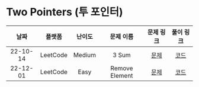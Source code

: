 # Two Pointers (투 포인터)

|   날짜   | 플랫폼 |  난이도  |  문제 이름  |                   문제 링크                   |                                   풀이 링크                                   |
| :------: | :----: | :------: | :---------: | :-------------------------------------------: | :---------------------------------------------------------------------------: |
| 22-10-14 |  LeetCode  |  Medium  |   3 Sum    | [문제](https://leetcode.com/problems/3sum) | [코드](https://github.com/LeeMir/Algorithm/blob/main/TwoPointers/Leetcode-15.js) |
| 22-12-01 |  LeetCode  |  Easy  |   Remove Element    | [문제](https://leetcode.com/problems/remove-element) | [코드](https://github.com/LeeMir/Algorithm/blob/main/TwoPointers/Leetcode-27.js) |
